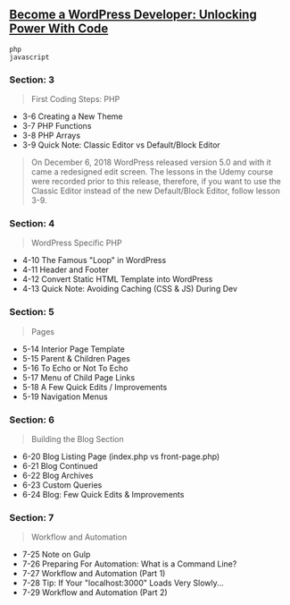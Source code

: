 <!-- 7-29 Workflow and Automation (Part 2) -->

##   [Become a WordPress Developer: Unlocking Power With Code](https://www.udemy.com/become-a-wordpress-developer-php-javascript/)
```
php
javascript
```
### Section: 3
> First Coding Steps: PHP
* 3-6 Creating a New Theme
* 3-7 PHP Functions
* 3-8 PHP Arrays
* 3-9 Quick Note: Classic Editor vs Default/Block Editor
> On December 6, 2018 WordPress released version 5.0 and with it came a redesigned edit screen. The lessons in the Udemy course were recorded prior to this release, therefore, if you want to use the Classic Editor instead of the new Default/Block Editor, follow lesson 3-9.
### Section: 4
> WordPress Specific PHP
* 4-10 The Famous "Loop" in WordPress
* 4-11 Header and Footer
* 4-12 Convert Static HTML Template into WordPress
* 4-13 Quick Note: Avoiding Caching (CSS & JS) During Dev
### Section: 5
> Pages
* 5-14 Interior Page Template
* 5-15 Parent & Children Pages
* 5-16 To Echo or Not To Echo
* 5-17 Menu of Child Page Links
* 5-18 A Few Quick Edits / Improvements
* 5-19 Navigation Menus
### Section: 6
> Building the Blog Section
* 6-20 Blog Listing Page (index.php vs front-page.php)
* 6-21 Blog Continued
* 6-22 Blog Archives
* 6-23 Custom Queries
* 6-24 Blog: Few Quick Edits & Improvements
### Section: 7
> Workflow and Automation
* 7-25 Note on Gulp
* 7-26 Preparing For Automation: What is a Command Line?
* 7-27 Workflow and Automation (Part 1)
* 7-28 Tip: If Your "localhost:3000" Loads Very Slowly...
* 7-29 Workflow and Automation (Part 2)
